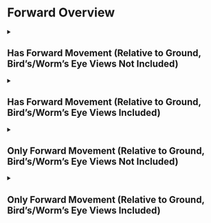 # Forward Overview

<details>
<summary><h2>Has Forward Movement (Relative to Ground, Bird’s/Worm’s Eye Views Not Included)</h2></summary>


<h3>🔵 Label Name:</h3>
<code>has_forward_wrt_ground</code>


<h3>📖 Definition:</h3>
Does the camera move forward (not zooming in) in the scene?

<details>
<summary><h4> Question (Definition)</h4></summary>

- Is the camera moving forward in the scene?

- Is the camera moving forward?

- Is the camera moving forward, creating a noticeable parallax effect?

- Is the camera moving forward (not zooming in) in the scene, creating a noticeable parallax effect?

- Does the camera move in the forward direction relative to the ground?

- Is the camera pushing forward through the space?

- Is the camera pushing in?

- Is the camera dollying in?

- Is the camera dollying forward?

- Does the shot feature a clear forward motion of the camera?

- Is the camera’s movement progressing forward rather than backward?

- Is the forward motion of the camera clear in this shot?

- Does the camera travel forward in space, rather than zooming in?

</details>

<details>
<summary><h4> Alternative Question</h4></summary>

- Is the camera advancing in the scene?

- Does the perspective shift forward rather than relying on zoom?

- Is the camera physically traveling forward instead of adjusting focal length?

- Is the camera advancing, creating a strong sense of depth?

</details>

<details>
<summary><h4> Prompt (Definition)</h4></summary>

- A shot where the camera advances forward, rather than zooming in.

- A video where the camera travels forward, creating noticeable parallax.

- A scene where the camera moves physically forward instead of zooming.

- A tracking shot where the camera moves forward relative to the ground plane.

- A shot where the camera moves straight ahead, maintaining a sense of forward motion.

- A video where the camera moves forward (not zooming in) in the scene.

- A shot where the camera is moving forward within the scene.

- A video where the camera moves forward, creating a noticeable parallax effect.

- A shot where the camera moves in the forward direction relative to the ground.

- A video where the camera pushes forward through space.

- A scene where the camera pushes in.

- A video where the camera performs a dolly-in motion.

- A shot where the camera dollies forward.

- The camera dollies in, moving forward in the scene.

- A video where the camera progresses forward rather than backward.

- A shot where the forward motion of the camera is clearly visible.

- A video where the camera travels forward in space rather than zooming in.

</details>

<details>
<summary><h4> Alternative Prompt</h4></summary>

- A scene where the shot features a clear forward motion of the camera.

- A shot where the camera dolly moves straight ahead.

- A video where the camera moves in a forward direction within the scene.

- A shot where the camera advances rather than zooming in.

- A video where the camera progresses forward, creating depth.

- A scene where the camera moves ahead rather than pulling back.

- A shot where the perspective shifts forward dynamically.

- A video where the camera maintains a continuous forward movement.

</details>

<h4>🟢 Positive:</h4>
<code>self.cam_motion.forward and self.cam_setup.camera_angle_start not in ['bird_eye_angle', 'worm_eye_angle', 'unknown']</code>

<h4>🔴 Negative:</h4>
<code>not self.cam_motion.forward and self.cam_setup.camera_angle_start not in ['bird_eye_angle', 'worm_eye_angle', 'unknown']</code>

<details>
<summary><h4>🔴 Negative (Easy)</h4></summary>

- <b>moving_backward</b>: <code>self.cam_motion.camera_movement in ['major_simple','major_complex'] and self.cam_motion.camera_forward_backward == 'backward' and self.cam_setup.camera_angle_start not in ['bird_eye_angle', 'worm_eye_angle', 'unknown'] and self.cam_motion.steadiness not in ['unsteady','very_unsteady']</code>

</details>

<details>
<summary><h4>🔴 Negative (Hard)</h4></summary>

- <b>zooming_in</b>: <code>self.cam_motion.camera_movement in ['major_simple','major_complex'] and self.cam_motion.camera_forward_backward != 'forward' and self.cam_motion.camera_zoom == 'in' and self.cam_setup.camera_angle_start not in ['bird_eye_angle', 'worm_eye_angle', 'unknown'] and self.cam_motion.steadiness not in ['unsteady','very_unsteady']</code>

</details>

</details>

<details>
<summary><h2>Has Forward Movement (Relative to Ground, Bird’s/Worm’s Eye Views Included)</h2></summary>


<h3>🔵 Label Name:</h3>
<code>has_forward_wrt_ground_birds_worms_included</code>


<h3>📖 Definition:</h3>
Does the camera move forward (not zooming in) in the scene, or move north if it's a bird's eye view, or move south if it's a worm's eye view?

<details>
<summary><h4> Question (Definition)</h4></summary>

- Does the camera move forward (not zooming in) in the scene, or move upward if it's a bird's eye view, or move downward if it's a worm's eye view?

- Is the camera moving forward in the scene (north in a bird's eye view or south in a worm's eye view)?

</details>

<details>
<summary><h4> Alternative Question</h4></summary>

- Is the camera moving forward in the scene?

- Is the camera moving forward?

- Is the camera moving forward (not zooming in) in the scene, creating a noticeable parallax effect?

- Is the forward motion of the camera clear in this shot?

- Does the camera travel forward in space, rather than zooming in?

- Is the camera advancing in the scene?

- Does the camera move in the forward direction relative to the ground?

- Is the camera’s movement progressing forward rather than backward?

- Is the camera pushing forward through the space?

- Does the shot feature a clear forward motion of the camera?

- Does the perspective shift forward rather than relying on zoom?

- Is the camera physically traveling forward instead of adjusting focal length?

- Is the camera advancing, creating a strong sense of depth?

</details>

<details>
<summary><h4> Prompt (Definition)</h4></summary>

- A video where the camera moves forward (not zooming in) in the scene or moves north in a bird's eye view or south in a worm's eye view.

- A video where the camera moves forward (not zooming in) in the scene or moves north in a bird's eye view or south in a worm's eye view, creating a noticeable parallax effect.

- A tracking shot where the camera moves forward (not zooming in) relative to the ground plane.

</details>

<details>
<summary><h4> Alternative Prompt</h4></summary>

- A shot where the camera moves forward, not zooming in.

- A shot where the camera advances forward, rather than zooming in.

- A video where the camera travels forward, creating noticeable parallax.

- A scene where the camera moves physically forward instead of zooming.

- A video where the camera moves in a forward direction within the scene.

- A shot where the camera advances rather than zooming in.

- A video where the camera progresses forward, creating depth.

- A scene where the camera moves ahead rather than pulling back.

- A shot where the perspective shifts forward dynamically.

- A video where the camera maintains a continuous forward movement.

</details>

<h4>🟢 Positive:</h4>
<code>self.cam_motion.forward</code>

<h4>🔴 Negative:</h4>
<code>not self.cam_motion.forward</code>

<details>
<summary><h4>🔴 Negative (Easy)</h4></summary>

- <b>moving_backward</b>: <code>self.cam_motion.camera_movement in ['major_simple','major_complex'] and self.cam_motion.camera_forward_backward == 'backward' and self.cam_motion.steadiness not in ['unsteady','very_unsteady']</code>

</details>

<details>
<summary><h4>🔴 Negative (Hard)</h4></summary>

- <b>zooming_in</b>: <code>self.cam_motion.camera_movement in ['major_simple'] and self.cam_motion.camera_forward_backward != 'forward' and self.cam_motion.camera_zoom == 'in' and self.cam_motion.steadiness not in ['unsteady','very_unsteady']</code>

</details>

</details>

<details>
<summary><h2>Only Forward Movement (Relative to Ground, Bird’s/Worm’s Eye Views Not Included)</h2></summary>


<h3>🔵 Label Name:</h3>
<code>only_forward_wrt_ground</code>


<h3>📖 Definition:</h3>
Does the camera only move forward (not zooming in) with respect to the ground?

<details>
<summary><h4> Question (Definition)</h4></summary>

- Is the camera only moving forward with respect to the ground?

- Is the camera only moving forward without zooming in relative to the ground?

- Is the camera only pushing in with respect to the ground?

- Is the camera only dollying forward (not zooming in) relative to the ground?

</details>

<details>
<summary><h4> Alternative Question</h4></summary>

- Is the camera only moving forward in the scene?

- Is the camera only moving forward (not zooming in) in the scene, creating a noticeable parallax effect?

- Relative to ground, is forward motion the only camera movement in this shot?

- Does the camera travel only forward in space, rather than zooming in?

- Is the camera exclusively moving forward in the scene?

- Does the camera move straight ahead without any other motion?

- Is the camera's motion restricted to only forward movement?

- Does the tracking movement involve only a forward push?

- Is the camera moving ahead without any vertical or lateral adjustments?

</details>

<details>
<summary><h4> Prompt (Definition)</h4></summary>

- A video where the camera only moves forward (not zooming in) relative to the ground.

- A shot where the camera moves straight ahead with respect to the ground without any other motion.

- A video where the camera exclusively moves forward relative to the ground plane, creating a noticeable parallax effect.

- A scene where the camera moves only forward relative to the ground, avoiding zooming or other motions.

- The camera is only dollying forward with respect to the ground.

- The camera is only pushing in with respect to the ground.

</details>

<details>
<summary><h4> Alternative Prompt</h4></summary>

- A tracking shot where the camera moves forward without incorporating other movement types.

- A shot where the forward motion is the only movement present in the scene.

- A shot where the camera moves strictly forward without lateral or vertical movement.

- A video where the camera advances in a single direction without any other adjustments.

- A scene where the camera progresses forward without shifting side to side.

- A video where the camera strictly maintains forward movement with no deviation.

- A shot where the tracking movement is purely forward with no other motion.

- A scene where the only movement present is the camera pushing ahead.

</details>

<h4>🟢 Positive:</h4>
<code>self.cam_motion.forward and self.cam_motion.check_if_no_motion(exclude=['forward']) and self.cam_setup.camera_angle_start not in ['bird_eye_angle', 'worm_eye_angle', 'unknown']</code>

<h4>🔴 Negative:</h4>
<code>not (self.cam_motion.forward and self.cam_motion.check_if_no_motion(exclude=['forward'])) and self.cam_setup.camera_angle_start not in ['bird_eye_angle', 'worm_eye_angle', 'unknown']</code>

<details>
<summary><h4>🔴 Negative (Easy)</h4></summary>

- <b>moving_backward</b>: <code>self.cam_motion.camera_movement in ['major_simple','major_complex'] and self.cam_motion.camera_forward_backward == 'backward' and self.cam_setup.camera_angle_start not in ['bird_eye_angle', 'worm_eye_angle', 'unknown']</code>

</details>

<details>
<summary><h4>🔴 Negative (Hard)</h4></summary>

- <b>zooming_in</b>: <code>self.cam_motion.camera_movement in ['major_simple'] and self.cam_motion.camera_forward_backward != 'forward' and self.cam_motion.camera_zoom == 'in' and self.cam_setup.camera_angle_start not in ['bird_eye_angle', 'worm_eye_angle', 'unknown']</code>

- <b>compound_motion_with_forward</b>: <code>self.cam_motion.camera_movement in ['major_simple'] and self.cam_motion.camera_forward_backward == 'forward' and not self.cam_motion.check_if_no_motion(exclude=['forward_backward']) and self.cam_setup.camera_angle_start not in ['bird_eye_angle', 'worm_eye_angle', 'unknown']</code>

</details>

</details>

<details>
<summary><h2>Only Forward Movement (Relative to Ground, Bird’s/Worm’s Eye Views Included)</h2></summary>


<h3>🔵 Label Name:</h3>
<code>only_forward_wrt_ground_birds_worms_included</code>


<h3>📖 Definition:</h3>
Does the camera move only forward (not zooming in) in the scene, or only northward in a bird's eye view, or only southward in a worm's eye view?

<details>
<summary><h4> Question (Definition)</h4></summary>

- Does the camera move only forward (not zooming in) in the scene, or only upward in a bird's eye view, or only downward in a worm's eye view?

- Does the camera move only forward (not zooming in) in the scene, or only move north if it's a bird's eye view, or only move south if it's a worm's eye view?

- Is the camera only moving forward in the scene (north in a bird's eye view or south in a worm's eye view)?

</details>

<details>
<summary><h4> Alternative Question</h4></summary>

- Is the camera only moving forward in the scene?

- Is the camera only moving forward?

- Is the camera only moving forward (not zooming in) in the scene, creating a noticeable parallax effect?

- Is forward motion the only camera movement in this shot?

- Does the camera travel only forward in space, rather than zooming in?

- Is the camera moving exclusively forward in the scene?

- Does the camera advance in a straight forward direction without other motions?

- Is the only movement in this shot a forward motion?

- Does the scene feature a camera that only moves forward without lateral or vertical movement?

- Is the camera’s motion restricted to a single forward direction?

- Does the tracking movement solely involve pushing forward?

- Is the camera free from side-to-side or up-and-down movement while going forward?

</details>

<details>
<summary><h4> Prompt (Definition)</h4></summary>

- A video where the camera moves only forward (not zooming in) in the scene, or only north in a bird's eye view or south in a worm's eye view.

- A video where the camera only moves forward (not zooming in) in the scene or moves north in a bird's eye view or south in a worm's eye view.

- A video where the camera only moves forward (not zooming in) in the scene or moves north in a bird's eye view or south in a worm's eye view, creating a noticeable parallax effect.

- A tracking shot where the camera only moves forward (not zooming in) relative to the ground plane.

</details>

<details>
<summary><h4> Alternative Prompt</h4></summary>

- A shot where the camera advances forward without shifting side-to-side.

- A video where the camera moves ahead with no other directional changes.

- A scene where the camera pushes forward while maintaining a strict forward trajectory.

- A video where the camera strictly maintains forward movement without deviation.

- A shot where the forward motion is the only movement present in the scene.

- A video where the camera only moves forward in the scene.

- A shot where the camera moves exclusively forward without any other motion.

- A video where the camera moves only forward (not zooming in), creating a noticeable parallax effect.

- A scene where forward motion is the only camera movement present.

- A shot where the camera travels only forward in space, rather than zooming in.

- A video where the camera advances in a straight forward direction without lateral or vertical movement.

- A scene where the camera moves forward without any additional motion.

- A tracking shot where the camera’s movement is restricted to a single forward direction.

- A shot where the tracking movement solely involves pushing forward.

- A video where the camera is free from side-to-side or up-and-down movement while going forward.

- A scene where the only movement present is the forward motion of the camera.

- A video where the camera maintains strict forward motion with no deviation.

</details>

<h4>🟢 Positive:</h4>
<code>self.cam_motion.forward and self.cam_motion.check_if_no_motion(exclude=['forward'])</code>

<h4>🔴 Negative:</h4>
<code>not (self.cam_motion.forward and self.cam_motion.check_if_no_motion(exclude=['forward'])</code>

<details>
<summary><h4>🔴 Negative (Easy)</h4></summary>

- <b>moving_backward</b>: <code>self.cam_motion.camera_movement in ['major_simple','major_complex'] and self.cam_motion.camera_forward_backward == 'backward'</code>

</details>

<details>
<summary><h4>🔴 Negative (Hard)</h4></summary>

- <b>zooming_in</b>: <code>self.cam_motion.camera_movement in ['major_simple','major_complex'] and self.cam_motion.camera_forward_backward != 'forward' and self.cam_motion.camera_zoom == 'in'</code>

- <b>compound_motion_with_forward</b>: <code>self.cam_motion.camera_movement in ['major_simple'] and self.cam_motion.camera_forward_backward == 'forward' and not self.cam_motion.check_if_no_motion(exclude=['forward_backward'])</code>

</details>

</details>
